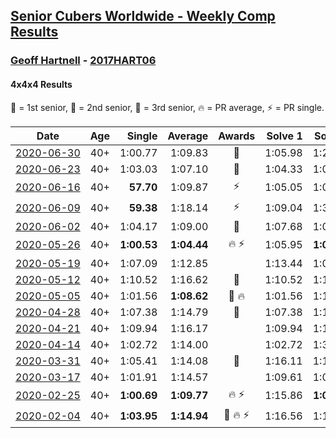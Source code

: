 <style>table {white-space: nowrap;}</style>

## [Senior Cubers Worldwide - Weekly Comp Results](/scw-comp/results/)
### [Geoff Hartnell](README.md) - [2017HART06](https://www.worldcubeassociation.org/persons/2017HART06?event=444)
#### 4x4x4 Results

<span style="white-space: nowrap;">🥇 = 1st senior</span>, <span style="white-space: nowrap;">🥈 = 2nd senior</span>, <span style="white-space: nowrap;">🥉 = 3rd senior</span>, <span style="white-space: nowrap;">🔥 = PR average</span>, <span style="white-space: nowrap;">⚡ = PR single</span>.

| Date | Age | Single | Average | Awards | Solve 1 | Solve 2 | Solve 3 | Solve 4 | Solve 5 | Video |
| :--: | :--: | --: | --: | :--: | --: | --: | --: | --: | --: | :-- |
| [2020-06-30](../../results/2020-06-30/444.md) | 40+ | 1:00.77 | 1:09.83 | 🥉 | 1:05.98 | 1:20.05 | 1:29.29 | 1:03.45 | 1:00.77 | [Link](https://www.facebook.com/events/284746466306313/permalink/287495806031379/) |
| [2020-06-23](../../results/2020-06-23/444.md) | 40+ | 1:03.03 | 1:07.10 | 🥈 | 1:04.33 | 1:03.03 | 1:05.69 | DNF | 1:11.28 | [Link](https://www.facebook.com/events/268636114456043/permalink/270813354238319/) |
| [2020-06-16](../../results/2020-06-16/444.md) | 40+ | **57.70** | 1:09.87 | ⚡ | 1:05.05 | 1:09.83 | 1:14.72 | 1:17.93 | **57.70** | [Link](https://www.facebook.com/events/256188575607890/permalink/257661045460643/) |
| [2020-06-09](../../results/2020-06-09/444.md) | 40+ | **59.38** | 1:18.14 | ⚡ | 1:09.04 | 1:30.68 | 1:14.69 | 1:45.62 | **59.38** | [Link](https://www.facebook.com/events/1130228284009045/permalink/1132603220438218/) |
| [2020-06-02](../../results/2020-06-02/444.md) | 40+ | 1:04.17 | 1:09.00 | 🥉 | 1:07.68 | 1:07.16 | 1:04.17 | 1:21.11 | 1:12.15 | [Link](https://www.facebook.com/events/573401076937046/permalink/576026966674457/) |
| [2020-05-26](../../results/2020-05-26/444.md) | 40+ | **1:00.53** | **1:04.44** | 🔥 ⚡ | 1:05.95 | **1:00.53** | 1:05.20 | 1:38.02 | 1:02.16 | [Link](https://www.facebook.com/events/637852836799991/permalink/639657566619518/) |
| [2020-05-19](../../results/2020-05-19/444.md) | 40+ | 1:07.09 | 1:12.85 |  | 1:13.44 | 1:07.09 | 1:20.09 | 1:08.40 | 1:16.70 | [Link](https://www.facebook.com/events/201300894172579/permalink/203002987335703/) |
| [2020-05-12](../../results/2020-05-12/444.md) | 40+ | 1:10.52 | 1:16.62 | 🥉 | 1:10.52 | 1:18.82 | 1:17.38 | 1:13.67 | 1:21.83 | [Link](https://www.facebook.com/events/276138643524223/permalink/278335703304517/) |
| [2020-05-05](../../results/2020-05-05/444.md) | 40+ | 1:01.56 | **1:08.62** | 🥈 🔥 | 1:01.56 | 1:10.47 | 1:31.56 | 1:10.73 | 1:04.66 | [Link](https://www.facebook.com/events/557526585195168/permalink/560010151613478/) |
| [2020-04-28](../../results/2020-04-28/444.md) | 40+ | 1:07.38 | 1:14.79 | 🥉 | 1:07.38 | 1:14.90 | 1:18.77 | 1:11.34 | 1:18.12 | [Link](https://www.facebook.com/events/543220986391837/permalink/546333302747272/) |
| [2020-04-21](../../results/2020-04-21/444.md) | 40+ | 1:09.94 | 1:16.17 |  | 1:09.94 | 1:14.18 | 1:20.13 | 1:14.19 | 1:23.09 | [Link](https://www.facebook.com/events/538096063773916/permalink/542677353315787/) |
| [2020-04-14](../../results/2020-04-14/444.md) | 40+ | 1:02.72 | 1:14.00 |  | 1:02.72 | 1:30.16 | 1:04.62 | 1:13.79 | 1:23.59 | [Link](https://www.facebook.com/events/1400953806773430/permalink/1403856269816517/) |
| [2020-03-31](../../results/2020-03-31/444.md) | 40+ | 1:05.41 | 1:14.08 | 🥉 | 1:16.11 | 1:13.25 | 1:20.44 | 1:12.88 | 1:05.41 | [Link](https://www.facebook.com/events/269276700734640/permalink/271479200514390/) |
| [2020-03-17](../../results/2020-03-17/444.md) | 40+ | 1:01.91 | 1:14.57 |  | 1:09.61 | 1:01.91 | 1:25.22 | 1:19.12 | 1:14.98 | [Link](https://www.facebook.com/events/211732526904866/permalink/214215223323263/) |
| [2020-02-25](../../results/2020-02-25/444.md) | 40+ | **1:00.69** | **1:09.77** | 🔥 ⚡ | 1:15.86 | **1:00.69** | 1:03.54 | 1:09.92 | 1:17.27 | [Link](https://www.facebook.com/events/805797596592397/permalink/809463586225798/) |
| [2020-02-04](../../results/2020-02-04/444.md) | 40+ | **1:03.95** | **1:14.94** | 🥉 🔥 ⚡ | 1:16.56 | 1:12.31 | 1:15.95 | **1:03.95** | 1:20.48 | [Link](https://www.facebook.com/groups/1604105099735401/permalink/2139252612887311/) |


<!-- Global site tag (gtag.js) - Google Analytics -->
<script async src="https://www.googletagmanager.com/gtag/js?id=UA-86348435-3"></script>
<script>window.dataLayer = window.dataLayer || []; function gtag() {dataLayer.push(arguments);} gtag('js', new Date()); gtag('config', 'UA-86348435-3');</script>
